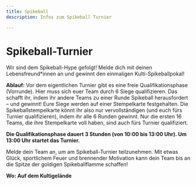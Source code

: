 ```yaml
---
title: Spikeball
description: Infos zum Spikeball Turnier

---
```

# Spikeball-Turnier

Wir sind dem Spikeball-Hype gefolgt! Melde dich mit deinen Lebensfreund*innen an und gewinnt den einmaligen Kulti-Spikeballpokal!

**Ablauf:** Vor dem eigentlichen Turnier gibt es eine freie Qualifikationsphase (Vorrunde). Hier muss sich euer Team durch 6 Siege qualifizieren. Das schafft ihr, indem ihr andere Teams zu einer Runde Spikeball herausfordert – und gewinnt! Eure Siege werden auf einer Stempelkarte festgehalten. Die Spikeballstempelkarte könnt ihr also nur vervollständigen (und euch fürs Turnier qualifizieren), indem ihr alle 6 Runden gewinnt. Nur die ersten 16 Teams, die ihre Stempelkarte voll haben, sind auch fürs Turnier qualifiziert.

**Die Qualifikationsphase dauert 3 Stunden (von 10:00 bis 13:00 Uhr). Um 13:00 Uhr startet das Turnier.**

Melde dein Team an, um am Spikeball-Turnier teilzunehmen. Mit etwas Glück, sportlichem Feuer und brennender Motivation kann dein Team bis an die Spitze der goldigen Spikeballflamme schaffen!

**Wo: Auf dem Kultigelände**